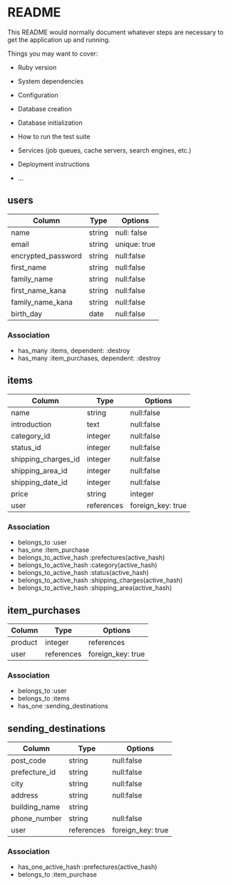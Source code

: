 # README

This README would normally document whatever steps are necessary to get the
application up and running.

Things you may want to cover:

* Ruby version

* System dependencies

* Configuration

* Database creation

* Database initialization

* How to run the test suite

* Services (job queues, cache servers, search engines, etc.)

* Deployment instructions

* ...

## users
|Column|Type|Options|
|------|----|-------|
|name|string|null: false|
|email|string|unique: true|
|encrypted_password|string|null:false|
|first_name|string|null:false|
|family_name|string|null:false|
|first_name_kana|string|null:false|
|family_name_kana|string|null:false|
|birth_day|date|null:false|

### Association
- has_many :items, dependent: :destroy
- has_many :item_purchases, dependent: :destroy

## items
|Column|Type|Options|
|------|----|-------|
|name|string|null:false|
|introduction|text|null:false|
|category_id|integer|null:false|
|status_id|integer|null:false|
|shipping_charges_id|integer|null:false|
|shipping_area_id|integer|null:false|
|shipping_date_id|integer|null:false|
|price|string|integer|
|user|references|foreign_key: true|

### Association
- belongs_to :user
- has_one :item_purchase
- belongs_to_active_hash :prefectures(active_hash)
- belongs_to_active_hash :category(active_hash)
- belongs_to_active_hash :status(active_hash)
- belongs_to_active_hash :shipping_charges(active_hash)
- belongs_to_active_hash :shipping_area(active_hash)


## item_purchases
|Column|Type|Options|
|------|----|-------|
|product|integer|references|
|user|references|foreign_key: true|

### Association
- belongs_to :user
- belongs_to :items
- has_one :sending_destinations


## sending_destinations
|Column|Type|Options|
|------|----|-------|
|post_code|string|null:false|
|prefecture_id|string|null:false|
|city|string|null:false|
|address|string|null:false|
|building_name|string||
|phone_number|string|null:false|
|user|references|foreign_key: true|

### Association
- has_one_active_hash :prefectures(active_hash)
- belongs_to :item_purchase


